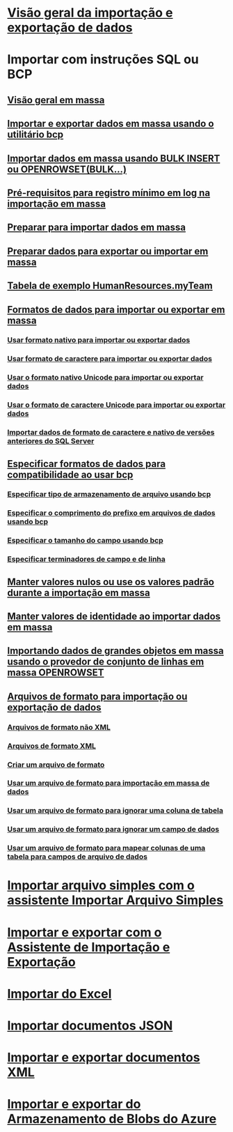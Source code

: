 # [Visão geral da importação e exportação de dados](overview-import-export.md)
# Importar com instruções SQL ou BCP
## [Visão geral em massa](bulk-import-and-export-of-data-sql-server.md)  
## [Importar e exportar dados em massa usando o utilitário bcp](import-and-export-bulk-data-by-using-the-bcp-utility-sql-server.md)  
## [Importar dados em massa usando BULK INSERT ou OPENROWSET(BULK...)](import-bulk-data-by-using-bulk-insert-or-openrowset-bulk-sql-server.md)  
## [Pré-requisitos para registro mínimo em log na importação em massa](prerequisites-for-minimal-logging-in-bulk-import.md)  
## [Preparar para importar dados em massa](prepare-to-bulk-import-data-sql-server.md)  
## [Preparar dados para exportar ou importar em massa](prepare-data-for-bulk-export-or-import-sql-server.md)  
## [Tabela de exemplo HumanResources.myTeam](humanresources-myteam-sample-table-sql-server.md)  
## [Formatos de dados para importar ou exportar em massa](data-formats-for-bulk-import-or-bulk-export-sql-server.md)  
### [Usar formato nativo para importar ou exportar dados](use-native-format-to-import-or-export-data-sql-server.md)  
### [Usar formato de caractere para importar ou exportar dados](use-character-format-to-import-or-export-data-sql-server.md)  
### [Usar o formato nativo Unicode para importar ou exportar dados](use-unicode-native-format-to-import-or-export-data-sql-server.md)  
### [Usar o formato de caractere Unicode para importar ou exportar dados](use-unicode-character-format-to-import-or-export-data-sql-server.md)  
### [Importar dados de formato de caractere e nativo de versões anteriores do SQL Server](import-native-and-character-format-data-from-earlier-versions-of-sql-server.md)  
## [Especificar formatos de dados para compatibilidade ao usar bcp](specify-data-formats-for-compatibility-when-using-bcp-sql-server.md)  
### [Especificar tipo de armazenamento de arquivo usando bcp](specify-file-storage-type-by-using-bcp-sql-server.md)  
### [Especificar o comprimento do prefixo em arquivos de dados usando bcp](specify-prefix-length-in-data-files-by-using-bcp-sql-server.md)  
### [Especificar o tamanho do campo usando bcp](specify-field-length-by-using-bcp-sql-server.md)  
### [Especificar terminadores de campo e de linha](specify-field-and-row-terminators-sql-server.md)  
## [Manter valores nulos ou use os valores padrão durante a importação em massa](keep-nulls-or-use-default-values-during-bulk-import-sql-server.md)  
## [Manter valores de identidade ao importar dados em massa](keep-identity-values-when-bulk-importing-data-sql-server.md)  
## [Importando dados de grandes objetos em massa usando o provedor de conjunto de linhas em massa OPENROWSET](bulk-import-large-object-data-with-openrowset-bulk-rowset-provider.md)  
## [Arquivos de formato para importação ou exportação de dados](format-files-for-importing-or-exporting-data-sql-server.md)  
### [Arquivos de formato não XML](non-xml-format-files-sql-server.md)  
### [Arquivos de formato XML](xml-format-files-sql-server.md)  
### [Criar um arquivo de formato](create-a-format-file-sql-server.md)  
### [Usar um arquivo de formato para importação em massa de dados](use-a-format-file-to-bulk-import-data-sql-server.md)  
### [Usar um arquivo de formato para ignorar uma coluna de tabela](use-a-format-file-to-skip-a-table-column-sql-server.md)  
### [Usar um arquivo de formato para ignorar um campo de dados](use-a-format-file-to-skip-a-data-field-sql-server.md)  
### [Usar um arquivo de formato para mapear colunas de uma tabela para campos de arquivo de dados](use-a-format-file-to-map-table-columns-to-data-file-fields-sql-server.md)
# [Importar arquivo simples com o assistente Importar Arquivo Simples](import-flat-file-wizard.md)
# [Importar e exportar com o Assistente de Importação e Exportação](../../integration-services/import-export-data/import-and-export-data-with-the-sql-server-import-and-export-wizard.md)
# [Importar do Excel](import-data-from-excel-to-sql.md) 
# [Importar documentos JSON](../json/import-json-documents-into-sql-server.md)
# [Importar e exportar documentos XML](examples-of-bulk-import-and-export-of-xml-documents-sql-server.md)  
# [Importar e exportar do Armazenamento de Blobs do Azure](examples-of-bulk-access-to-data-in-azure-blob-storage.md)  
